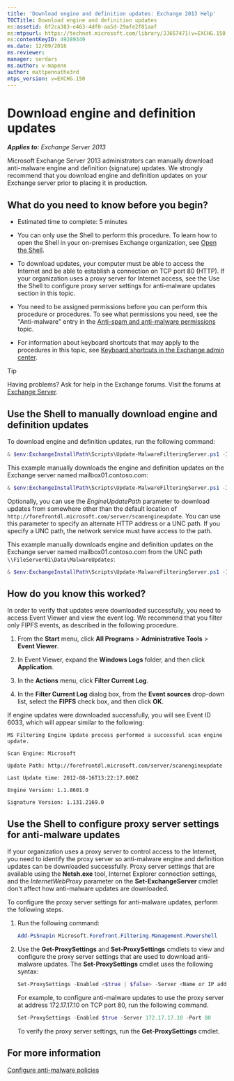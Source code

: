 ```yaml
---
title: 'Download engine and definition updates: Exchange 2013 Help'
TOCTitle: Download engine and definition updates
ms:assetid: 8f2ca383-e463-4df0-aa5d-29afe2f81aaf
ms:mtpsurl: https://technet.microsoft.com/library/JJ657471(v=EXCHG.150)
ms:contentKeyID: 49289349
ms.date: 12/09/2016
ms.reviewer: 
manager: serdars
ms.author: v-mapenn
author: mattpennathe3rd
mtps_version: v=EXCHG.150
---
```


# Download engine and definition updates

_**Applies to:** Exchange Server 2013_

Microsoft Exchange Server 2013 administrators can manually download anti-malware engine and definition (signature) updates. We strongly recommend that you download engine and definition updates on your Exchange server prior to placing it in production.

## What do you need to know before you begin?

- Estimated time to complete: 5 minutes

- You can only use the Shell to perform this procedure. To learn how to open the Shell in your on-premises Exchange organization, see [Open the Shell](https://technet.microsoft.com/library/dd638134\(v=exchg.150\)).

- To download updates, your computer must be able to access the Internet and be able to establish a connection on TCP port 80 (HTTP). If your organization uses a proxy server for Internet access, see the Use the Shell to configure proxy server settings for anti-malware updates section in this topic.

- You need to be assigned permissions before you can perform this procedure or procedures. To see what permissions you need, see the "Anti-malware" entry in the [Anti-spam and anti-malware permissions](anti-spam-and-anti-malware-permissions-exchange-2013-help.md) topic.

- For information about keyboard shortcuts that may apply to the procedures in this topic, see [Keyboard shortcuts in the Exchange admin center](keyboard-shortcuts-in-the-exchange-admin-center-2013-help.md).

> [!TIP]
> Having problems? Ask for help in the Exchange forums. Visit the forums at [Exchange Server](https://go.microsoft.com/fwlink/p/?linkid=60612).

## Use the Shell to manually download engine and definition updates

To download engine and definition updates, run the following command:

```powershell
& $env:ExchangeInstallPath\Scripts\Update-MalwareFilteringServer.ps1 -Identity <FQDN of server>
```

This example manually downloads the engine and definition updates on the Exchange server named mailbox01.contoso.com:

```powershell
& $env:ExchangeInstallPath\Scripts\Update-MalwareFilteringServer.ps1 -Identity mailbox01.contoso.com
```

Optionally, you can use the *EngineUpdatePath* parameter to download updates from somewhere other than the default location of `http://forefrontdl.microsoft.com/server/scanengineupdate`. You can use this parameter to specify an alternate HTTP address or a UNC path. If you specify a UNC path, the network service must have access to the path.

This example manually downloads engine and definition updates on the Exchange server named mailbox01.contoso.com from the UNC path `\\FileServer01\Data\MalwareUpdates`:

```powershell
& $env:ExchangeInstallPath\Scripts\Update-MalwareFilteringServer.ps1 -Identity mailbox01.contoso.com -EngineUpdatePath \\FileServer01\Data\MalwareUpdates
```

## How do you know this worked?

In order to verify that updates were downloaded successfully, you need to access Event Viewer and view the event log. We recommend that you filter only FIPFS events, as described in the following procedure.

1. From the **Start** menu, click **All Programs** \> **Administrative Tools** \> **Event Viewer**.

2. In Event Viewer, expand the **Windows Logs** folder, and then click **Application**.

3. In the **Actions** menu, click **Filter Current Log**.

4. In the **Filter Current Log** dialog box, from the **Event sources** drop-down list, select the **FIPFS** check box, and then click **OK**.

If engine updates were downloaded successfully, you will see Event ID 6033, which will appear similar to the following:

`MS Filtering Engine Update process performed a successful scan engine update.`

`Scan Engine: Microsoft`

`Update Path: http://forefrontdl.microsoft.com/server/scanengineupdate`

`Last Update time: ‎2012‎-‎08‎-‎16T13:22:17.000Z`

`Engine Version: 1.1.8601.0`

`Signature Version: 1.131.2169.0`

## Use the Shell to configure proxy server settings for anti-malware updates

If your organization uses a proxy server to control access to the Internet, you need to identify the proxy server so anti-malware engine and definition updates can be downloaded successfully. Proxy server settings that are available using the **Netsh.exe** tool, Internet Explorer connection settings, and the *InternetWebProxy* parameter on the **Set-ExchangeServer** cmdlet don't affect how anti-malware updates are downloaded.

To configure the proxy server settings for anti-malware updates, perform the following steps.

1. Run the following command:

    ```powershell
    Add-PsSnapin Microsoft.Forefront.Filtering.Management.Powershell
    ```

2. Use the **Get-ProxySettings** and **Set-ProxySettings** cmdlets to view and configure the proxy server settings that are used to download anti-malware updates. The **Set-ProxySettings** cmdlet uses the following syntax:

    ```powershell
    Set-ProxySettings -Enabled <$true | $false> -Server <Name or IP address of proxy server> -Port <TCP port of proxy server>
    ```

    For example, to configure anti-malware updates to use the proxy server at address 172.17.17.10 on TCP port 80, run the following command.

    ```powershell
    Set-ProxySettings -Enabled $true -Server 172.17.17.10 -Port 80
    ```

    To verify the proxy server settings, run the **Get-ProxySettings** cmdlet.

## For more information

[Configure anti-malware policies](configure-anti-malware-policies-exchange-2013-help.md)
